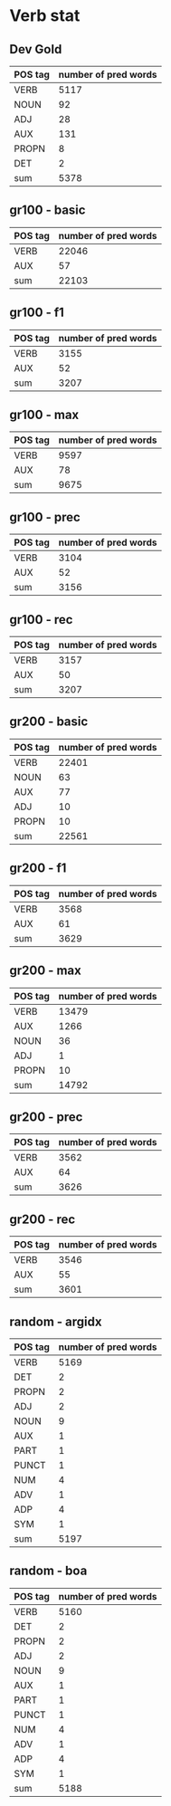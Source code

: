 # Verb stat
## Dev Gold

|  POS tag | number of pred words |
|-------------- | -------------- | 
| VERB | 5117 | 
| NOUN | 92 | 
| ADJ | 28 | 
| AUX | 131 | 
| PROPN | 8 | 
| DET | 2 | 
| sum | 5378 | 


## gr100 - basic

|  POS tag | number of pred words |
|-------------- | -------------- | 
| VERB | 22046 | 
| AUX | 57 | 
| sum | 22103 | 


## gr100 - f1

|  POS tag | number of pred words |
|-------------- | -------------- | 
| VERB | 3155 | 
| AUX | 52 | 
| sum | 3207 | 


## gr100 - max

|  POS tag | number of pred words |
|-------------- | -------------- | 
| VERB | 9597 | 
| AUX | 78 | 
| sum | 9675 | 


## gr100 - prec

|  POS tag | number of pred words |
|-------------- | -------------- | 
| VERB | 3104 | 
| AUX | 52 | 
| sum | 3156 | 


## gr100 - rec

|  POS tag | number of pred words |
|-------------- | -------------- | 
| VERB | 3157 | 
| AUX | 50 | 
| sum | 3207 | 


## gr200 - basic

|  POS tag | number of pred words |
|-------------- | -------------- | 
| VERB | 22401 | 
| NOUN | 63 | 
| AUX | 77 | 
| ADJ | 10 | 
| PROPN | 10 | 
| sum | 22561 | 


## gr200 - f1

|  POS tag | number of pred words |
|-------------- | -------------- | 
| VERB | 3568 | 
| AUX | 61 | 
| sum | 3629 | 


## gr200 - max

|  POS tag | number of pred words |
|-------------- | -------------- | 
| VERB | 13479 | 
| AUX | 1266 | 
| NOUN | 36 | 
| ADJ | 1 | 
| PROPN | 10 | 
| sum | 14792 | 


## gr200 - prec

|  POS tag | number of pred words |
|-------------- | -------------- | 
| VERB | 3562 | 
| AUX | 64 | 
| sum | 3626 | 


## gr200 - rec

|  POS tag | number of pred words |
|-------------- | -------------- | 
| VERB | 3546 | 
| AUX | 55 | 
| sum | 3601 | 


## random - argidx

|  POS tag | number of pred words |
|-------------- | -------------- | 
| VERB | 5169 | 
| DET | 2 | 
| PROPN | 2 | 
| ADJ | 2 | 
| NOUN | 9 | 
| AUX | 1 | 
| PART | 1 | 
| PUNCT | 1 | 
| NUM | 4 | 
| ADV | 1 | 
| ADP | 4 | 
| SYM | 1 | 
| sum | 5197 | 


## random - boa

|  POS tag | number of pred words |
|-------------- | -------------- | 
| VERB | 5160 | 
| DET | 2 | 
| PROPN | 2 | 
| ADJ | 2 | 
| NOUN | 9 | 
| AUX | 1 | 
| PART | 1 | 
| PUNCT | 1 | 
| NUM | 4 | 
| ADV | 1 | 
| ADP | 4 | 
| SYM | 1 | 
| sum | 5188 | 


